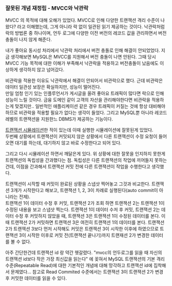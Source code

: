 ### 잘못된 개념 재정립 - MVCC와 낙관락

MVCC 의 목적에 대해 오해가 있었다.
MVCC로 인해 다양한 트랜잭션 격리 수준이 나왔다? 라고 이해했는데, 그게 아니라 락 없이 일관된 읽기 제공하는 것이다. 낙관락처럼 락의 방법론 중 하나이며, 언두 로그에 다양한 이전 버전의 레코드 값을 관리하면서 버전 충돌이 나지 않게 해준다.

내가 좋아요 동시성 처리에서 낙관락 처리에서 버전 충돌로 인해 해결이 안되었었다. 지금 생각해보면 MySQL은 MVCC를 지원해서 버전 충돌이 나면 안된다. 그때 당시 MVCC 기능 목적에 대한 이해가 부족해서 낙관락을 적용하고 버전충돌이 났음에도 이상하게 생각하지 않고 넘어갔다.

비관락을 적용한 이유도 낙관락에서 해결이 안되어서 비관락으로 했다. 근데 비관락은 데이터 일관성 보장은 확실하지만, 성능이 떨어진다.  
만일 엄청 인기 있는 인플루언서가 게시글을 올려 좋아요 트래픽이 많다면 락으로 인해 성능이 느릴 것이다. 금융 도메인 같이 고객의 자산을 관리해야한다면 비관락을 적용하는게 맞겠지만.. 일반적인 애플리케이션 같은 경우 트래픽이 커질는 것에 항상 대비해야하므로 비관락을 적용할 필요가 없다는 생각이 들었다.
그리고 MySQL뿐 아니라 레코드 레벨의 트랜잭션을 지원한느 DBMS가 제공하는 기능이다.

[트랜잭션 시뮬레이션](../Database/transaction.md)한 적이 있는데 이때 실행한 시뮬레이션에 잘못된게 있었다.  
두번째 상황에서 트랜잭션이 커밋되지 않은 상황에서 다른 트랜잭션이 수정 요청이 들어오면 대기를 하는데, 대기하지 않고 바로 수정한다고 되어 있다.

그리고 다시 시뮬레이션 하면서 깨달은게 있다. 위 상황에 대한 잘못을 인지하지 못한게 트랜잭션의 독립성을 간과했다는 점. 독립성은 다른 트랜잭션의 작업에 끼어들지 못하는 건데, 이점을 간과해서 트랜잭션 커밋 전에 다른 트랜잭션이 작업을 수행한다고 생각했다.

트랜잭션이 시작할 때 커밋이 완료된 상황을 스냅샷 찍어놓고 그것과 비교한다. 트랜잭션 3개가 시작한다고 해보고, 트랜잭션 1, 2, 3이 차례로 실행된다(auto commit이 아니라는 전제).  
트랜잭션 1이 데이터 수정 후 커밋, 트랜잭션 2가 조회 하면 트랜잭션 2는 트랜잭션 1이 수정된 내용을 보고 스냅샷 찍는다.
트랜잭션 1이 데이터 수저 후 커밋, 트랜잭션 2는 데이터 수정 후 커밋하지 않았을 때, 트랜잭션 3은 트랜잭션 1이 수정된 데이터를 본다. 이때 트랜잭션 2가 커밋하면 트랜잭션 3은 여전히 트랜잭션 1의 데이터를 본다. 트랜잭션 2가 트랜잭션 3보다 먼저 시작해도 커밋은 트랜잭션 3이 시작한 이후에 하였으므로 트랜잭션 3이 시작한 이후로 커밋 전(트랜잭션 끝나기)까지 트랜재션 2가 변경한 데이터를 볼 수 없다.

아주 간단한건데 트랜잭션 id 랑 약간 헷갈렸다. "mvcc의 언두로그를 읽을 때 자신의 트랜잭션 id보다 작은 가장 최신값을 읽는다" 에 꽂혀서 MySQL 트랜잭션의 기본 격리 수준(Repeatable Read)에 대한 기본적인 개념에 대해 망각하고 트랜잭션 id에 집착해서 문제였다... 참고로 Read Commited 수준에서는 트랜잭션 3이 트랜잭션 2가 변경 후 커밋한 데이터를 읽을 수 있다.
